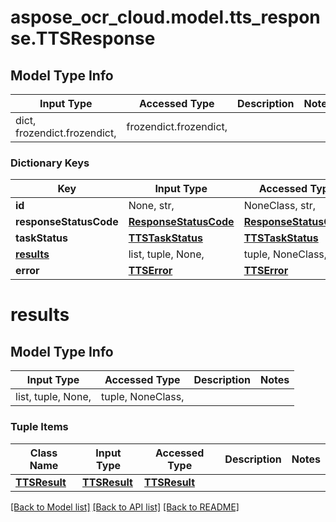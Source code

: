 # aspose_ocr_cloud.model.tts_response.TTSResponse

## Model Type Info
Input Type | Accessed Type | Description | Notes
------------ | ------------- | ------------- | -------------
dict, frozendict.frozendict,  | frozendict.frozendict,  |  | 

### Dictionary Keys
Key | Input Type | Accessed Type | Description | Notes
------------ | ------------- | ------------- | ------------- | -------------
**id** | None, str,  | NoneClass, str,  |  | [optional] 
**responseStatusCode** | [**ResponseStatusCode**](ResponseStatusCode.md) | [**ResponseStatusCode**](ResponseStatusCode.md) |  | [optional] 
**taskStatus** | [**TTSTaskStatus**](TTSTaskStatus.md) | [**TTSTaskStatus**](TTSTaskStatus.md) |  | [optional] 
**[results](#results)** | list, tuple, None,  | tuple, NoneClass,  |  | [optional] 
**error** | [**TTSError**](TTSError.md) | [**TTSError**](TTSError.md) |  | [optional] 

# results

## Model Type Info
Input Type | Accessed Type | Description | Notes
------------ | ------------- | ------------- | -------------
list, tuple, None,  | tuple, NoneClass,  |  | 

### Tuple Items
Class Name | Input Type | Accessed Type | Description | Notes
------------- | ------------- | ------------- | ------------- | -------------
[**TTSResult**](TTSResult.md) | [**TTSResult**](TTSResult.md) | [**TTSResult**](TTSResult.md) |  | 

[[Back to Model list]](../../README.md#documentation-for-models) [[Back to API list]](../../README.md#documentation-for-api-endpoints) [[Back to README]](../../README.md)

